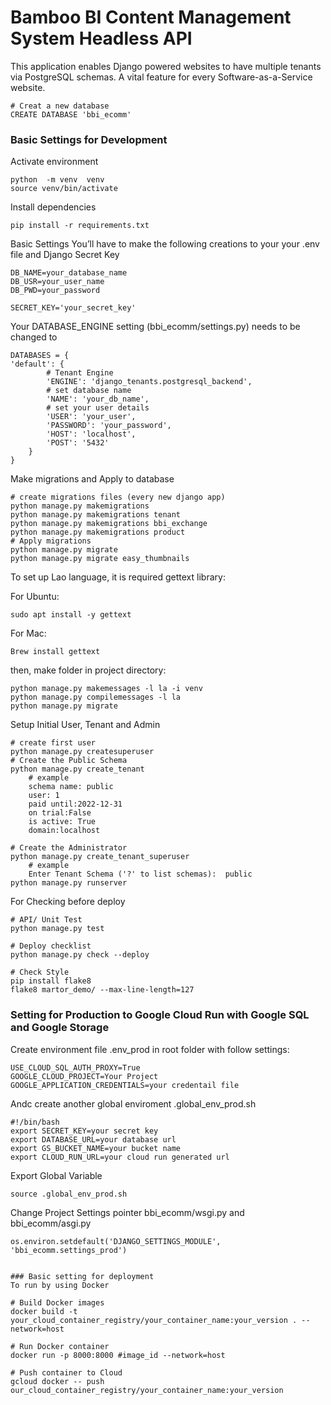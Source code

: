 # Bamboo BI  Content Management System Headless API

This application enables Django powered websites to have multiple tenants via PostgreSQL schemas. A vital feature for every Software-as-a-Service website.
        
    # Creat a new database
    CREATE DATABASE 'bbi_ecomm'


### Basic Settings for Development
Activate environment

    python  -m venv  venv
    source venv/bin/activate

Install dependencies

    pip install -r requirements.txt


Basic Settings
You’ll have to make the following creations to your your .env file
and Django Secret Key


    DB_NAME=your_database_name
    DB_USR=your_user_name
    DB_PWD=your_password

    SECRET_KEY='your_secret_key'

Your DATABASE_ENGINE setting (bbi_ecomm/settings.py) needs to be changed to

    DATABASES = {
    'default': {
            # Tenant Engine
            'ENGINE': 'django_tenants.postgresql_backend',
            # set database name
            'NAME': 'your_db_name',
            # set your user details
            'USER': 'your_user',
            'PASSWORD': 'your_password',
            'HOST': 'localhost',
            'POST': '5432'
        }
    }

Make migrations and Apply to database

    # create migrations files (every new django app)
    python manage.py makemigrations
    python manage.py makemigrations tenant
    python manage.py makemigrations bbi_exchange
    python manage.py makemigrations product
    # Apply migrations
    python manage.py migrate
    python manage.py migrate easy_thumbnails

To set up Lao language, it is required gettext library:

For Ubuntu:

    sudo apt install -y gettext

For Mac:

    Brew install gettext

then, make folder in project directory:


    python manage.py makemessages -l la -i venv
    python manage.py compilemessages -l la
    python manage.py migrate

Setup Initial User, Tenant and Admin
        
    # create first user
    python manage.py createsuperuser
    # Create the Public Schema
    python manage.py create_tenant
        # example
        schema name: public
        user: 1
        paid until:2022-12-31
        on trial:False
        is active: True
        domain:localhost
        
    # Create the Administrator
    python manage.py create_tenant_superuser
        # example
        Enter Tenant Schema ('?' to list schemas):  public
    python manage.py runserver

For Checking before deploy
    
    # API/ Unit Test
    python manage.py test
        
    # Deploy checklist
    python manage.py check --deploy

    # Check Style
    pip install flake8
    flake8 martor_demo/ --max-line-length=127


### Setting for Production to Google Cloud Run with Google SQL and Google Storage
Create environment file .env_prod in root folder with follow settings:


    USE_CLOUD_SQL_AUTH_PROXY=True
    GOOGLE_CLOUD_PROJECT=Your Project
    GOOGLE_APPLICATION_CREDENTIALS=your credentail file

Andc create another global enviroment .global_env_prod.sh

    #!/bin/bash
    export SECRET_KEY=your secret key
    export DATABASE_URL=your database url 
    export GS_BUCKET_NAME=your bucket name
    export CLOUD_RUN_URL=your cloud run generated url


Export Global Variable

    source .global_env_prod.sh

Change Project Settings pointer bbi_ecomm/wsgi.py and bbi_ecomm/asgi.py

    os.environ.setdefault('DJANGO_SETTINGS_MODULE', 'bbi_ecomm.settings_prod')


    ### Basic setting for deployment
    To run by using Docker 
    
    # Build Docker images
    docker build -t your_cloud_container_registry/your_container_name:your_version . --network=host

    # Run Docker container
    docker run -p 8000:8000 #image_id --network=host

    # Push container to Cloud
    gcloud docker -- push our_cloud_container_registry/your_container_name:your_version
